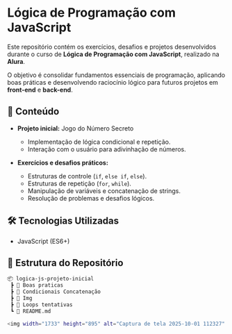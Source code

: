 ﻿# Lógica de Programação com JavaScript

Este repositório contém os exercícios, desafios e projetos desenvolvidos durante o curso de **Lógica de Programação com JavaScript**, realizado na **Alura**.  

O objetivo é consolidar fundamentos essenciais de programação, aplicando boas práticas e desenvolvendo raciocínio lógico para futuros projetos em **front-end** e **back-end**.

## 🚀 Conteúdo

- **Projeto inicial:** Jogo do Número Secreto  
  - Implementação de lógica condicional e repetição.  
  - Interação com o usuário para adivinhação de números.  

- **Exercícios e desafios práticos:**  
  - Estruturas de controle (`if`, `else if`, `else`).  
  - Estruturas de repetição (`for`, `while`).  
  - Manipulação de variáveis e concatenação de strings.  
  - Resolução de problemas e desafios lógicos.  

## 🛠 Tecnologias Utilizadas
- JavaScript (ES6+)

## 📂 Estrutura do Repositório
```bash
📦 logica-js-projeto-inicial
 ┣ 📂 Boas praticas
 ┣ 📂 Condicionais Concatenação
 ┣ 📂 Img
 ┣ 📂 Loops tentativas
 ┗ 📜 README.md

<img width="1733" height="895" alt="Captura de tela 2025-10-01 112327" src="https://github.com/user-attachments/assets/a88e53e4-8c95-44b9-afd0-c8e92c7599d3" />


